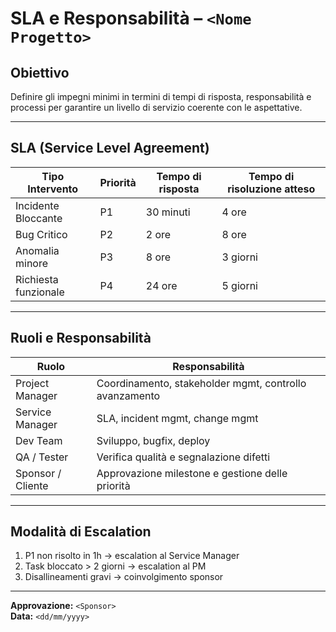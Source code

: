 # SLA e Responsabilità – `<Nome Progetto>`

## Obiettivo

Definire gli impegni minimi in termini di tempi di risposta, responsabilità e processi per garantire un livello di servizio coerente con le aspettative.

---

## SLA (Service Level Agreement)

| Tipo Intervento         | Priorità | Tempo di risposta | Tempo di risoluzione atteso |
|--------------------------|----------|--------------------|-----------------------------|
| Incidente Bloccante      | P1       | 30 minuti          | 4 ore                       |
| Bug Critico              | P2       | 2 ore              | 8 ore                       |
| Anomalia minore          | P3       | 8 ore              | 3 giorni                    |
| Richiesta funzionale     | P4       | 24 ore             | 5 giorni                    |

---

## Ruoli e Responsabilità

| Ruolo             | Responsabilità                                         |
|------------------|--------------------------------------------------------|
| Project Manager   | Coordinamento, stakeholder mgmt, controllo avanzamento |
| Service Manager   | SLA, incident mgmt, change mgmt                        |
| Dev Team          | Sviluppo, bugfix, deploy                              |
| QA / Tester       | Verifica qualità e segnalazione difetti               |
| Sponsor / Cliente | Approvazione milestone e gestione delle priorità       |

---

## Modalità di Escalation

1. P1 non risolto in 1h → escalation al Service Manager
2. Task bloccato > 2 giorni → escalation al PM
3. Disallineamenti gravi → coinvolgimento sponsor

---

**Approvazione:** `<Sponsor>`  
**Data:** `<dd/mm/yyyy>`
